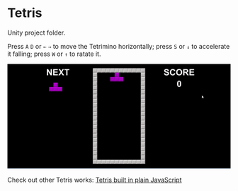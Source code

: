 # Tetris

Unity project folder.

Press `A` `D` or `←` `→` to move the Tetrimino horizontally; press `S` or `↓` to accelerate it falling; press `W` or `↑` to ratate it.

![image](https://github.com/Shuo-Niu/Tetris/blob/master/demo.gif)

Check out other Tetris works: [Tetris built in plain JavaScript](https://github.com/Shuo-Niu/Tetris_Plain_JS)
